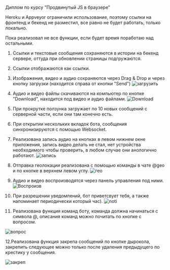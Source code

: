 Диплом по курсу "Продвинутый JS в браузере"

Heroku и Appveyor ограничили использование, поэтому ссылки на фронтенд и бекенд не разместил, все равно не будет работать, только локально.

Пока реализовал не все функции, если будет время поработаю над остальными.

 1. Ссылки и текстовые сообщения сохраняются в истории на бекенд сервере, оттуда при обновлении страницы подгружаются.
 2. Ссылки отображаются как ссылки.
 3. Изображения, видео и аудио сохраняются через Drag & Drop и через кнопку загрузки (находится справа от кнопки "Send")
    ![загрузить](https://user-images.githubusercontent.com/88129553/175954276-a35399a1-2743-470a-9e1d-f4263f289c0f.png)

 4. Аудио и видео файлы скачиваются на компьютер по кнопке "Download", находится под видео и аудио файлами.
    ![Download](https://user-images.githubusercontent.com/88129553/175954371-1a766210-e3f1-4c94-a42c-d7a2ec1a3d08.png)

 5. При прокрутке ползунка загружает по 10 новых сообщений с серверной части, если они там конечно есть.

 6. При открытии нескольких вкладок бота, сообщения синхронизируются с помощью Websocket.

 7. Реализована запись аудио на кнопках в левом нижнем окне приложения, запись видео делать не стал, нет устройства необходимого чтобы проверить, в любом случае они анологично работают. 
![запись](https://user-images.githubusercontent.com/88129553/175956623-e03ee45d-930e-46b0-9d6d-fc7d5042e6ed.png)

 8. Отправка геолокации реализована с помощью команды в чате @geo и по кнопке в верхнем левом углу.
![гео](https://user-images.githubusercontent.com/88129553/175957061-3ac6f90d-f5b8-4eb3-ad3c-eaa82c3e02a5.png)

 9. Аудио и видео воспроизводятся через панель управления под ними.
![Воспроизв](https://user-images.githubusercontent.com/88129553/175957386-884d20f4-f851-4d76-96fd-5afceb787faa.png)

 10. При разрешении уведомлений, бот приветсвует тебя, а также напоминает периодически который час). 
    ![noti](https://user-images.githubusercontent.com/88129553/175958435-1a129e24-d7e1-4660-8e2e-f78b15924ea7.png)

    
 11. Реализована функция команд боту, команда должна начинаться с символа @, описания команд можно почитать по кнопке с вопросом.

![вопрос](https://user-images.githubusercontent.com/88129553/175958983-2014a712-4334-49be-b0b7-b4116819cf30.png)


 12.Реализована функция закрепа сообщений по кнопке дырокола, закрепить следующее можно только после удаления предыдущего по крестику у сообщения.

![закреп](https://user-images.githubusercontent.com/88129553/175959876-f47b12c4-186a-40f6-8f1a-755d1ce41a61.png)


